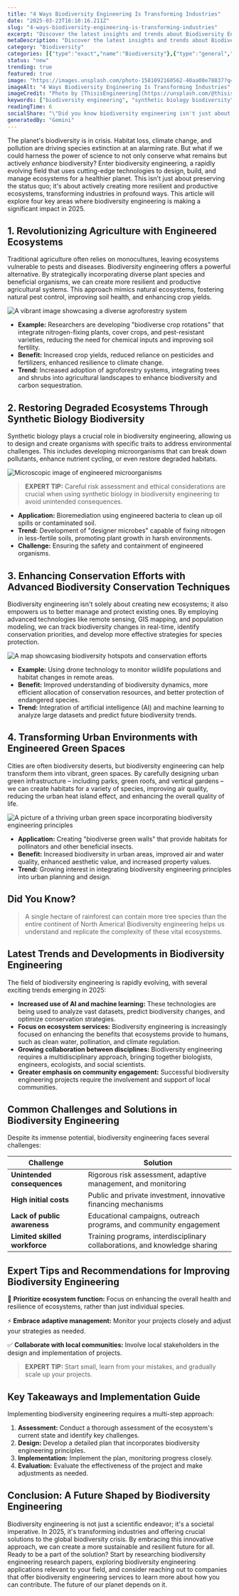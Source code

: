 ```yaml
---
title: "4 Ways Biodiversity Engineering Is Transforming Industries"
date: "2025-03-23T16:10:16.211Z"
slug: "4-ways-biodiversity-engineering-is-transforming-industries"
excerpt: "Discover the latest insights and trends about Biodiversity Engineering. This comprehensive guide covers everything you need to know about Biodiversity Engineering in 2025."
metaDescription: "Discover the latest insights and trends about Biodiversity Engineering. This comprehensive guide covers everything you need to know about Biodiversity Engi..."
category: "Biodiversity"
categories: [{"type":"exact","name":"Biodiversity"},{"type":"general","name":"Environmental Science"},{"type":"medium","name":"Conservation Technology"},{"type":"specific","name":"Genetic Engineering"},{"type":"niche","name":"Gene Drives"}]
status: "new"
trending: true
featured: true
image: "https://images.unsplash.com/photo-1581092160562-40aa08e78837?q=85&w=1200&fit=max&fm=webp&auto=compress"
imageAlt: "4 Ways Biodiversity Engineering Is Transforming Industries"
imageCredit: "Photo by [ThisisEngineering](https://unsplash.com/@thisisengineering) on Unsplash"
keywords: ["biodiversity engineering", "synthetic biology biodiversity", "biodiversity conservation techniques", "engineered ecosystems", "biodiversity loss solutions", "biodiversity engineering applications", "buy biodiversity engineering services", "biodiversity engineering research papers", "what is biodiversity engineering?", "how to improve biodiversity engineering"]
readingTime: 6
socialShare: "\"Did you know biodiversity engineering isn't just about conservation – it's about actively designing ecosystems for a more sustainable future?  The implications for industries are revolutionary.\""
generatedBy: "Gemini"
---
```




The planet's biodiversity is in crisis.  Habitat loss, climate change, and pollution are driving species extinction at an alarming rate.  But what if we could harness the power of science to not only conserve what remains but actively *enhance* biodiversity?  Enter biodiversity engineering, a rapidly evolving field that uses cutting-edge technologies to design, build, and manage ecosystems for a healthier planet. This isn't just about preserving the status quo; it's about actively creating more resilient and productive ecosystems, transforming industries in profound ways. This article will explore four key areas where biodiversity engineering is making a significant impact in 2025.

## 1. Revolutionizing Agriculture with Engineered Ecosystems

Traditional agriculture often relies on monocultures, leaving ecosystems vulnerable to pests and diseases. Biodiversity engineering offers a powerful alternative. By strategically incorporating diverse plant species and beneficial organisms, we can create more resilient and productive agricultural systems.  This approach mimics natural ecosystems, fostering natural pest control, improving soil health, and enhancing crop yields.

![A vibrant image showcasing a diverse agroforestry system](https://images.unsplash.com/photo-1581092583537-20d51b4b4f1b?q=85&w=1200&fit=max&fm=webp&auto=compress)

*  **Example:**  Researchers are developing "biodiverse crop rotations" that integrate nitrogen-fixing plants, cover crops, and pest-resistant varieties, reducing the need for chemical inputs and improving soil fertility.
*  **Benefit:**  Increased crop yields, reduced reliance on pesticides and fertilizers, enhanced resilience to climate change.
*  **Trend:**  Increased adoption of agroforestry systems, integrating trees and shrubs into agricultural landscapes to enhance biodiversity and carbon sequestration.

## 2. Restoring Degraded Ecosystems Through Synthetic Biology Biodiversity

Synthetic biology plays a crucial role in biodiversity engineering, allowing us to design and create organisms with specific traits to address environmental challenges.  This includes developing microorganisms that can break down pollutants, enhance nutrient cycling, or even restore degraded habitats.

![Microscopic image of engineered microorganisms](https://images.unsplash.com/photo-1581092580497-e0d23cbdf1dc?q=85&w=1200&fit=max&fm=webp&auto=compress)

> **EXPERT TIP:**  Careful risk assessment and ethical considerations are crucial when using synthetic biology in biodiversity engineering to avoid unintended consequences.

* **Application:**  Bioremediation using engineered bacteria to clean up oil spills or contaminated soil.
* **Trend:**  Development of "designer microbes" capable of fixing nitrogen in less-fertile soils, promoting plant growth in harsh environments.
* **Challenge:**  Ensuring the safety and containment of engineered organisms.

## 3. Enhancing Conservation Efforts with Advanced Biodiversity Conservation Techniques

Biodiversity engineering isn't solely about creating new ecosystems; it also empowers us to better manage and protect existing ones.  By employing advanced technologies like remote sensing, GIS mapping, and population modeling, we can track biodiversity changes in real-time, identify conservation priorities, and develop more effective strategies for species protection.

![A map showcasing biodiversity hotspots and conservation efforts](https://images.unsplash.com/photo-1581092160562-40aa08e78837?q=85&w=1200&fit=max&fm=webp&auto=compress)

* **Example:**  Using drone technology to monitor wildlife populations and habitat changes in remote areas.
* **Benefit:**  Improved understanding of biodiversity dynamics, more efficient allocation of conservation resources, and better protection of endangered species.
* **Trend:**  Integration of artificial intelligence (AI) and machine learning to analyze large datasets and predict future biodiversity trends.

## 4. Transforming Urban Environments with Engineered Green Spaces

Cities are often biodiversity deserts, but biodiversity engineering can help transform them into vibrant, green spaces.  By carefully designing urban green infrastructure – including parks, green roofs, and vertical gardens – we can create habitats for a variety of species, improving air quality, reducing the urban heat island effect, and enhancing the overall quality of life.

![A picture of a thriving urban green space incorporating biodiversity engineering principles](https://images.unsplash.com/photo-1580982172477-9373ff52ae43?q=85&w=1200&fit=max&fm=webp&auto=compress)

* **Application:**  Creating "biodiverse green walls" that provide habitats for pollinators and other beneficial insects.
* **Benefit:**  Increased biodiversity in urban areas, improved air and water quality, enhanced aesthetic value, and increased property values.
* **Trend:**  Growing interest in integrating biodiversity engineering principles into urban planning and design.

## Did You Know?

>  A single hectare of rainforest can contain more tree species than the entire continent of North America!  Biodiversity engineering helps us understand and replicate the complexity of these vital ecosystems.

## Latest Trends and Developments in Biodiversity Engineering

The field of biodiversity engineering is rapidly evolving, with several exciting trends emerging in 2025:

* **Increased use of AI and machine learning:**  These technologies are being used to analyze vast datasets, predict biodiversity changes, and optimize conservation strategies.
* **Focus on ecosystem services:**  Biodiversity engineering is increasingly focused on enhancing the benefits that ecosystems provide to humans, such as clean water, pollination, and climate regulation.
* **Growing collaboration between disciplines:**  Biodiversity engineering requires a multidisciplinary approach, bringing together biologists, engineers, ecologists, and social scientists.
* **Greater emphasis on community engagement:**  Successful biodiversity engineering projects require the involvement and support of local communities.

## Common Challenges and Solutions in Biodiversity Engineering

Despite its immense potential, biodiversity engineering faces several challenges:

| Challenge                     | Solution                                                                     |
|------------------------------|-----------------------------------------------------------------------------|
| **Unintended consequences**    | Rigorous risk assessment, adaptive management, and monitoring                |
| **High initial costs**         | Public and private investment, innovative financing mechanisms                  |
| **Lack of public awareness**   | Educational campaigns, outreach programs, and community engagement             |
| **Limited skilled workforce**  | Training programs, interdisciplinary collaborations, and knowledge sharing      |

## Expert Tips and Recommendations for Improving Biodiversity Engineering

🔑 **Prioritize ecosystem function:** Focus on enhancing the overall health and resilience of ecosystems, rather than just individual species.

⚡ **Embrace adaptive management:** Monitor your projects closely and adjust your strategies as needed.

✅ **Collaborate with local communities:**  Involve local stakeholders in the design and implementation of projects.

> **EXPERT TIP:**  Start small, learn from your mistakes, and gradually scale up your projects.

## Key Takeaways and Implementation Guide

Implementing biodiversity engineering requires a multi-step approach:

1. **Assessment:** Conduct a thorough assessment of the ecosystem's current state and identify key challenges.
2. **Design:** Develop a detailed plan that incorporates biodiversity engineering principles.
3. **Implementation:** Implement the plan, monitoring progress closely.
4. **Evaluation:** Evaluate the effectiveness of the project and make adjustments as needed.

## Conclusion: A Future Shaped by Biodiversity Engineering

Biodiversity engineering is not just a scientific endeavor; it's a societal imperative.  In 2025,  it's  transforming industries and offering crucial solutions to the global biodiversity crisis. By embracing this innovative approach, we can create a more sustainable and resilient future for all.  Ready to be a part of the solution?  Start by researching biodiversity engineering research papers, exploring biodiversity engineering applications relevant to your field, and consider reaching out to companies that offer biodiversity engineering services to learn more about how you can contribute.  The future of our planet depends on it.

